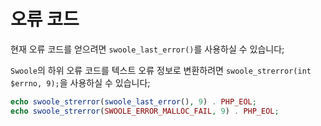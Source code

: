 # 오류 코드

현재 오류 코드를 얻으려면 `swoole_last_error()`를 사용하실 수 있습니다;

`Swoole`의 하위 오류 코드를 텍스트 오류 정보로 변환하려면 `swoole_strerror(int $errno, 9);`을 사용하실 수 있습니다;

```php
echo swoole_strerror(swoole_last_error(), 9) . PHP_EOL;
echo swoole_strerror(SWOOLE_ERROR_MALLOC_FAIL, 9) . PHP_EOL;
```
